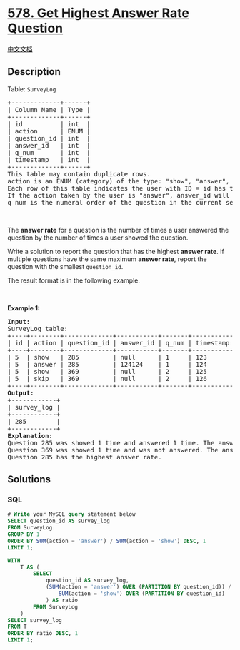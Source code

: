 # [578. Get Highest Answer Rate Question](https://leetcode.com/problems/get-highest-answer-rate-question)

[中文文档](/solution/0500-0599/0578.Get%20Highest%20Answer%20Rate%20Question/README.md)

## Description

<p>Table: <code>SurveyLog</code></p>

<pre>
+-------------+------+
| Column Name | Type |
+-------------+------+
| id          | int  |
| action      | ENUM |
| question_id | int  |
| answer_id   | int  |
| q_num       | int  |
| timestamp   | int  |
+-------------+------+
This table may contain duplicate rows.
action is an ENUM (category) of the type: &quot;show&quot;, &quot;answer&quot;, or &quot;skip&quot;.
Each row of this table indicates the user with ID = id has taken an action with the question question_id at time timestamp.
If the action taken by the user is &quot;answer&quot;, answer_id will contain the id of that answer, otherwise, it will be null.
q_num is the numeral order of the question in the current session.
</pre>

<p>&nbsp;</p>

<p>The <strong>answer rate</strong> for a question is the number of times a user answered the question by the number of times a user showed the question.</p>

<p>Write a solution to report the question that has the highest <strong>answer rate</strong>. If multiple questions have the same maximum <strong>answer rate</strong>, report the question with the smallest <code>question_id</code>.</p>

<p>The&nbsp;result format is in the following example.</p>

<p>&nbsp;</p>
<p><strong class="example">Example 1:</strong></p>

<pre>
<strong>Input:</strong> 
SurveyLog table:
+----+--------+-------------+-----------+-------+-----------+
| id | action | question_id | answer_id | q_num | timestamp |
+----+--------+-------------+-----------+-------+-----------+
| 5  | show   | 285         | null      | 1     | 123       |
| 5  | answer | 285         | 124124    | 1     | 124       |
| 5  | show   | 369         | null      | 2     | 125       |
| 5  | skip   | 369         | null      | 2     | 126       |
+----+--------+-------------+-----------+-------+-----------+
<strong>Output:</strong> 
+------------+
| survey_log |
+------------+
| 285        |
+------------+
<strong>Explanation:</strong> 
Question 285 was showed 1 time and answered 1 time. The answer rate of question 285 is 1.0
Question 369 was showed 1 time and was not answered. The answer rate of question 369 is 0.0
Question 285 has the highest answer rate.</pre>

## Solutions

<!-- tabs:start -->

### **SQL**

```sql
# Write your MySQL query statement below
SELECT question_id AS survey_log
FROM SurveyLog
GROUP BY 1
ORDER BY SUM(action = 'answer') / SUM(action = 'show') DESC, 1
LIMIT 1;
```

```sql
WITH
    T AS (
        SELECT
            question_id AS survey_log,
            (SUM(action = 'answer') OVER (PARTITION BY question_id)) / (
                SUM(action = 'show') OVER (PARTITION BY question_id)
            ) AS ratio
        FROM SurveyLog
    )
SELECT survey_log
FROM T
ORDER BY ratio DESC, 1
LIMIT 1;
```

<!-- tabs:end -->
